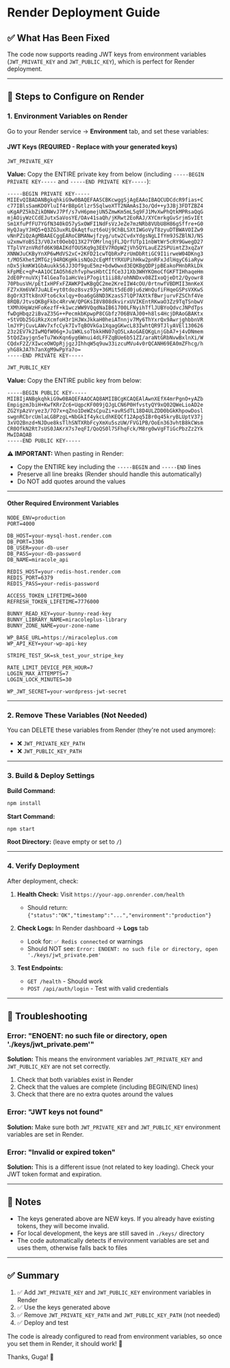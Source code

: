 # Render Deployment Guide

## ✅ What Has Been Fixed

The code now supports reading JWT keys from environment variables (`JWT_PRIVATE_KEY` and `JWT_PUBLIC_KEY`), which is perfect for Render deployment.

---

## 🔧 Steps to Configure on Render

### 1. Environment Variables on Render

Go to your Render service → **Environment** tab, and set these variables:

#### **JWT Keys (REQUIRED - Replace with your generated keys)**

```
JWT_PRIVATE_KEY
```

**Value:** Copy the ENTIRE private key from below (including `-----BEGIN PRIVATE KEY-----` and `-----END PRIVATE KEY-----`):

```
-----BEGIN PRIVATE KEY-----
MIIEvQIBADANBgkqhkiG9w0BAQEFAASCBKcwggSjAgEAAoIBAQCUDCdcR9fias+C
c77IBlsSamKDOYluIf4rB8pGtlzr5SqlwoXTT2NAmAsI3o/Qd++y3JBj3FDTZBZ4
uKgAPZ5kbZikDNWvJ7Pf/s7vH6pmejUN5ZmwKm5mL5q9FJ1MvXwPhQtkMPRsaQqG
mjAOiyWzCCdEJutxSaVosYE/OAv41saQh/jKRwt2EoRAJ/XYCmrkgGvSrjmSvIEt
Sm1XfuPfFU7YGfN340kO57ySxOWFI1NdFsVzJeZe7mzNRb8VUbU8H86gSffre+G0
HyQJayYJHQ5+Q3ZG3uxRLQkAqtfuzt6oUj9ChBLSXtIWGoVyT8zyuDTBWAVOIZw9
vNnPZiQzAgMBAAECggEARoCBMANwjfzyg/utw2CvdxYdgsNgLIfYm9JSZBlNJ/NS
u2xmwYoBSI3/V0Jxt0OebQ13X27YOMrlnqjFLJQrfUTp11nbWtWr5cRY9GwegD27
TTplVYznVRdfd6K9BAIKdfOUSKq9g3EEV7ROpWZjVh5QYLauEZ2SPUimtZ3xqZaY
XNNWJuCKByYnXP6wMdVS2xC+2KFD21cwTQbRxPzrUmDbRtiGC9I1irweW04DKng3
t/MO5Xhet2MTGzj94RQKgHkisNQo2cEgMftYRXUPihHkw2pnRFxJdlHqyC6iaRyw
nDx5jkmKW1GbAuukkS6JJ3Of9guE5mz+bdwOwxd3EQKBgQDPjpBEakoPHnbRkLDk
kFpMEc+qP+AA1OCIAO5h6zhfvphwsHbtCIfCe3J1Xb3WHYKOmoCfGKFTIHhaqeHm
2dE0PrnuVXjT4lGeaTo1aHcVeiP7ogit1ii88/ohNNDxv08ZIxoQjeDt2/Qyowr8
70PbusVH/pEtIxHPFxFZAWKPIwKBgQC2me2KreIIW4cOU/0rtnwfVBDMII3mnKeX
FZ7xXm6VW7JuALE+yt0tdoz8svz93y+36Mit5dEd0ju6zWnQufiFHqeGSPsVXKwS
8gOrX3Ttk8nXFto6ckxlqy+0oa6gG8ND3KzasS7lQP7AXtkfBwrjurvFZSChf4Ve
8RQB/JtvsQKBgFkbc4RrvW/QPGKsI8V808dkvirxUVIKEntRKwaO3Zz9TqTSnbwV
tXMhXHpWzHFoKezfF+k1wczWW9VQqdNaIB61700LFNyihTflJUBYoQdvcJNPdTps
fwDgHbqz2iBvaZ35G++PecmkbKpwpP8CGbfz706BVAJ00+h8ls4HcjDRAoGBAKtx
+StVOb25GiRkzXcmfoH3r1HJWxJkkaH0heiATnnjv7My6ThYxrQx9AwrjghbbnVR
lmJYPjCuvLAWv7xfcCyk7IvTqBOVkGa1XqagGKwcL83IwhtQR9TJlyAVEl130626
23z2EV7k2IwMQfW06g+Ju1WKLsoTbkkHN07qO5LxAoGAEQKgLnjGbA7+j4vDNmem
5tQdZayjgn5eTu7WxKqn6yg6Wnui4dLFFZqBUe6b51ZI/araNtGRbNvwBxlnXi/W
CQdxF2Z/XIwceOWOpRjjgzJIhhqW5q9uw33izcuMVu4v0rQCANH69EA0mZFhcg/h
yhG8kJA7h7anXgM9wPpYa7o=
-----END PRIVATE KEY-----
```

```
JWT_PUBLIC_KEY
```

**Value:** Copy the ENTIRE public key from below:

```
-----BEGIN PUBLIC KEY-----
MIIBIjANBgkqhkiG9w0BAQEFAAOCAQ8AMIIBCgKCAQEAlAwnXEfX4mrPgnO+yAZb
EmpigzmJbiH+KwfKRrZc6+UqpcKF009jQJgLCN6P0HfvstyQY9xQ02QWeLioAD2e
ZG2YpAzVryez3/7O7x+qZno1DeWZsCpuZi+avRSdTL18D4ULZDD0bGkKhpowDosl
swgnRCbrcUmlaLGBPzgL+NbGkIf4ykcLdhKEQCf12Apq5IBr0q45kryBLUptV37j
3xVO2Bnzd+NJDue8ksTlhSNTXRbFcyXmXu5szUW/FVG1PB/OoEn363vhtB8kCWsm
CR0OfkN2Rt7sUS0JAKrX7s7eqFI/QoQS0l7SFhqFck/M8rg0wVgFTiGcPbzZz2Yk
MwIDAQAB
-----END PUBLIC KEY-----
```

**⚠️ IMPORTANT:** When pasting in Render:
- Copy the ENTIRE key including the `-----BEGIN` and `-----END` lines
- Preserve all line breaks (Render should handle this automatically)
- Do NOT add quotes around the values

---

#### **Other Required Environment Variables**

```
NODE_ENV=production
PORT=4000
```

```
DB_HOST=your-mysql-host.render.com
DB_PORT=3306
DB_USER=your-db-user
DB_PASS=your-db-password
DB_NAME=miracole_api
```

```
REDIS_HOST=your-redis-host.render.com
REDIS_PORT=6379
REDIS_PASS=your-redis-password
```

```
ACCESS_TOKEN_LIFETIME=3600
REFRESH_TOKEN_LIFETIME=7776000
```

```
BUNNY_READ_KEY=your-bunny-read-key
BUNNY_LIBRARY_NAME=miracoleplus-library
BUNNY_ZONE_NAME=your-zone-name
```

```
WP_BASE_URL=https://miracoleplus.com
WP_API_KEY=your-wp-api-key
```

```
STRIPE_TEST_SK=sk_test_your_stripe_key
```

```
RATE_LIMIT_DEVICE_PER_HOUR=7
LOGIN_MAX_ATTEMPTS=7
LOGIN_LOCK_MINUTES=30
```

```
WP_JWT_SECRET=your-wordpress-jwt-secret
```

---

### 2. Remove These Variables (Not Needed)

You can DELETE these variables from Render (they're not used anymore):
- ❌ `JWT_PRIVATE_KEY_PATH`
- ❌ `JWT_PUBLIC_KEY_PATH`

---

### 3. Build & Deploy Settings

**Build Command:**
```bash
npm install
```

**Start Command:**
```bash
npm start
```

**Root Directory:** (leave empty or set to `/`)

---

### 4. Verify Deployment

After deployment, check:

1. **Health Check:** Visit `https://your-app.onrender.com/health`
   - Should return: `{"status":"OK","timestamp":"...","environment":"production"}`

2. **Check Logs:** In Render dashboard → **Logs** tab
   - Look for: `✅ Redis connected` or warnings
   - Should NOT see: `Error: ENOENT: no such file or directory, open './keys/jwt_private.pem'`

3. **Test Endpoints:**
   - `GET /health` - Should work
   - `POST /api/auth/login` - Test with valid credentials

---

## 🐛 Troubleshooting

### Error: "ENOENT: no such file or directory, open './keys/jwt_private.pem'"

**Solution:** This means the environment variables `JWT_PRIVATE_KEY` and `JWT_PUBLIC_KEY` are not set correctly. 

1. Check that both variables exist in Render
2. Check that the values are complete (including BEGIN/END lines)
3. Check that there are no extra quotes around the values

### Error: "JWT keys not found"

**Solution:** Make sure both `JWT_PRIVATE_KEY` and `JWT_PUBLIC_KEY` environment variables are set in Render.

### Error: "Invalid or expired token"

**Solution:** This is a different issue (not related to key loading). Check your JWT token format and expiration.

---

## 📝 Notes

- The keys generated above are NEW keys. If you already have existing tokens, they will become invalid.
- For local development, the keys are still saved in `./keys/` directory
- The code automatically detects if environment variables are set and uses them, otherwise falls back to files

---

## ✅ Summary

1. ✅ Add `JWT_PRIVATE_KEY` and `JWT_PUBLIC_KEY` environment variables in Render
2. ✅ Use the keys generated above
3. ✅ Remove `JWT_PRIVATE_KEY_PATH` and `JWT_PUBLIC_KEY_PATH` (not needed)
4. ✅ Deploy and test

The code is already configured to read from environment variables, so once you set them in Render, it should work! 🚀

Thanks, Guga! 🙏
